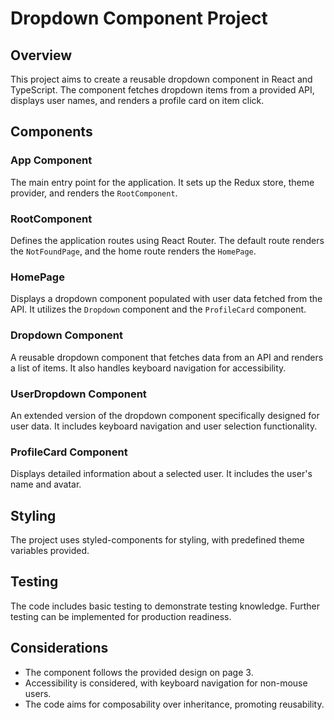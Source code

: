 # Dropdown Component Project

## Overview

This project aims to create a reusable dropdown component in React and TypeScript. The component fetches dropdown items from a provided API, displays user names, and renders a profile card on item click.

## Components

### App Component

The main entry point for the application. It sets up the Redux store, theme provider, and renders the `RootComponent`.

### RootComponent

Defines the application routes using React Router. The default route renders the `NotFoundPage`, and the home route renders the `HomePage`.

### HomePage

Displays a dropdown component populated with user data fetched from the API. It utilizes the `Dropdown` component and the `ProfileCard` component.

### Dropdown Component

A reusable dropdown component that fetches data from an API and renders a list of items. It also handles keyboard navigation for accessibility.

### UserDropdown Component

An extended version of the dropdown component specifically designed for user data. It includes keyboard navigation and user selection functionality.

### ProfileCard Component

Displays detailed information about a selected user. It includes the user's name and avatar.

## Styling

The project uses styled-components for styling, with predefined theme variables provided.

## Testing

The code includes basic testing to demonstrate testing knowledge. Further testing can be implemented for production readiness.

## Considerations

- The component follows the provided design on page 3.
- Accessibility is considered, with keyboard navigation for non-mouse users.
- The code aims for composability over inheritance, promoting reusability.
